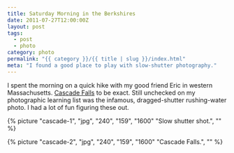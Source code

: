 ```yaml
---
title: Saturday Morning in the Berkshires
date: 2011-07-27T12:00:00Z
layout: post
tags:
  - post
  - photo
category: photo
permalink: "{{ category }}/{{ title | slug }}/index.html"
meta: "I found a good place to play with slow-shutter photography."
---
```


I spent the morning on a quick hike with my good friend Eric in western Massachusetts. [Cascade Falls](http://berkshirehiking.com/hikes/the_cascades.html) to be exact. Still unchecked on my photographic learning list was the infamous, dragged-shutter rushing-water photo. I had a lot of fun figuring these out.

{% picture "cascade-1", "jpg", "240", "159", "1600" "Slow shutter shot.", "" %}

{% picture "cascade-2", "jpg", "240", "159", "1600" "Cascade Falls.", "" %}
